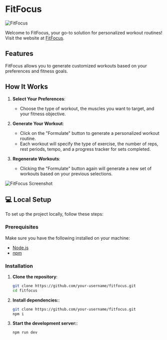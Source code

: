 # FitFocus
![FitFocus](https://github.com/avanimehta11/FitFocus/assets/133508816/02ab4212-4c85-49c5-8d51-f118d58d9e96)

Welcome to FitFocus, your go-to solution for personalized workout routines! Visit the website at [FitFocus](https://fitfocus.netlify.app/).

## Features

FitFocus allows you to generate customized workouts based on your preferences and fitness goals. 

## How It Works

1. **Select Your Preferences**:
   - Choose the type of workout, the muscles you want to target, and your fitness objective.

2. **Generate Your Workout**:
   - Click on the "Formulate" button to generate a personalized workout routine.
   - Each workout will specify the type of exercise, the number of reps, rest periods, tempo, and a progress tracker for sets completed.

3. **Regenerate Workouts**:
   - Clicking the "Formulate" button again will generate a new set of workouts based on your previous selections.
   
![FitFocus Screenshot](https://github.com/avanimehta11/FitFocus/assets/133508816/48a57989-b600-4550-a8c7-d9c42433f952)

## :computer:	Local Setup

To set up the project locally, follow these steps:

### Prerequisites

Make sure you have the following installed on your machine:
- [Node.js](https://nodejs.org/en/download/)
- [npm](https://www.npmjs.com/get-npm)

### Installation

1. **Clone the repository**:
   ```bash
   git clone https://github.com/your-username/fitfocus.git
   cd fitfocus
   
2. **Install dependencies:**:
   ```bash
   git clone https://github.com/your-username/fitfocus.git
   npm i

3. **Start the development server:**:
   ```bash
   npm run dev
   
